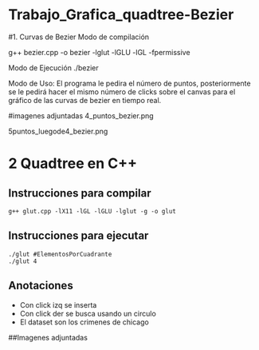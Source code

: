 # Trabajo_Grafica_quadtree-Bezier

#1. Curvas de Bezier
Modo de compilación

g++ bezier.cpp -o bezier -lglut -lGLU -lGL -fpermissive

Modo de Ejecución
./bezier

Modo de Uso:
El programa le pedira el número de puntos, posteriormente se le pedirá hacer el mismo número de clicks sobre el
canvas para el gráfico de las curvas de bezier en tiempo real.

#imagenes adjuntadas
4_puntos_bezier.png

5puntos_luegode4_bezier.png


# 2 Quadtree en C++
## Instrucciones para compilar
```
g++ glut.cpp -lX11 -lGL -lGLU -lglut -g -o glut
```
## Instrucciones para ejecutar
```
./glut #ElementosPorCuadrante
./glut 4
```
## Anotaciones
* Con click izq se inserta
* Con click der se busca usando un circulo
* El dataset son los crimenes de chicago 

##Imagenes adjuntadas
